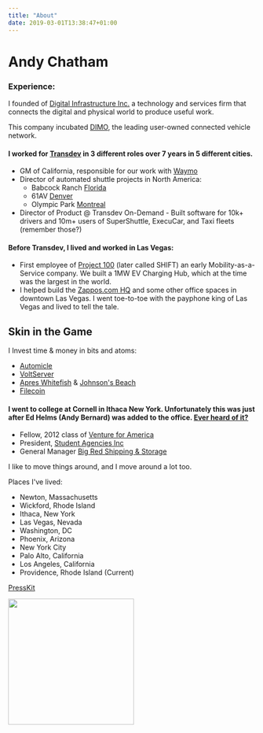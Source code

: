 ```yaml
---
title: "About"
date: 2019-03-01T13:38:47+01:00
---
```


# Andy Chatham


### Experience: 
I founded of [Digital Infrastructure Inc.](https://drivedimo.com) a technology and services firm that connects the digital and physical world to produce useful work.  

This company incubated [DIMO](https://dimo.zone), the leading user-owned connected vehicle network. 


#### I worked for [Transdev](https://www.transdev.com/en/) in 3 different roles over 7 years in 5 different cities. 
- GM of California, responsible for our work with [Waymo](https://waymo.com/) 
- Director of automated shuttle projects in North America:
	- Babcock Ranch [Florida](https://www.forbes.com/sites/johnmcmanus/2018/10/22/in-autonomous-vehicles-future-garages-go-away-heres-10-big-re-impacts/#5855e23e4dc0)
	- 61AV [Denver](https://www.rtd-denver.com/projects/61av)
	- Olympic Park [Montreal](https://nextcity.org/daily/entry/autonomous-shuttles-passenger-service-montreal)
- Director of Product @ Transdev On-Demand
		- Built software for 10k+ drivers and 10m+ users of SuperShuttle, ExecuCar, and Taxi fleets (remember those?) 

#### Before Transdev, I lived and worked in Las Vegas: 
- First employee of [Project 100](https://www.bloomberg.com/news/articles/2014-03-04/las-vegas-of-all-places-may-be-about-to-reinvent-car-ownership) (later called SHIFT) an early Mobility-as-a-Service company. We built a 1MW EV Charging Hub, which at the time was the largest in the world. 
- I helped build the [Zappos.com HQ](https://officesnapshots.com/2013/12/16/new-zappos-downtown-las-vegas-headquarters/) and some other office spaces in downtown Las Vegas. I went toe-to-toe with the payphone king of Las Vegas and lived to tell the tale.

## Skin in the Game
I Invest time & money in bits and atoms: 
- [Automicle](https://www.automicle.com/)
- [VoltServer](https://voltserver.com/)
- [Apres Whitefish](http://www.stumptowninnofwhitefish.com/) & [Johnson's Beach](https://www.johnsonsbeach.com/)
- [Filecoin](https://filecoin.io/)

#### I went to college at Cornell in Ithaca New York. Unfortunately this was just after Ed Helms (Andy Bernard) was added to the office. [Ever heard of it?](https://www.youtube.com/watch?v=rKSti1O0Bio)
- Fellow, 2012 class of [Venture for America](https://ventureforamerica.org/) 
- President, [Student Agencies Inc](https://www.studentagencies.com/)
- General Manager [Big Red Shipping & Storage](https://www.bigredboxes.com/)

I like to move things around, and I move around a lot too.

Places I've lived: 
- Newton, Massachusetts
- Wickford, Rhode Island
- Ithaca, New York
- Las Vegas, Nevada
- Washington, DC 
- Phoenix, Arizona 
- New York City 
- Palo Alto, California
- Los Angeles, California 
- Providence, Rhode Island (Current)

[PressKit](../presskit)

<img src="../presskit/headshots/Andy Headshot.jpg" width="256px" />

